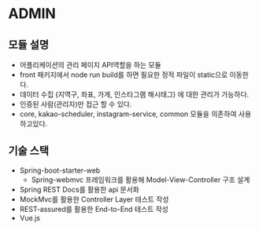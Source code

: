 # ADMIN

## 모듈 설명

- 어플리케이션의 관리 페이지 API역할을 하는 모듈
- front 패키지에서 node run build를 하면 필요한 정적 파일이 static으로 이동한다.
- 데이터 수집 (지역구, 좌표, 가게, 인스타그램 해시태그) 에 대한 관리가 가능하다.
- 인증된 사람(관리자)만 접근 할 수 있다.
- core, kakao-scheduler, instagram-service, common 모듈을 의존하여 사용하고있다.

## 기술 스택

- Spring-boot-starter-web
    - Spring-webmvc 프레임워크를 활용해 Model-View-Controller 구조 설계
- Spring REST Docs를 활용한 api 문서화
- MockMvc를 활용한 Controller Layer 테스트 작성
- REST-assured를 활용한 End-to-End 테스트 작성
- Vue.js
